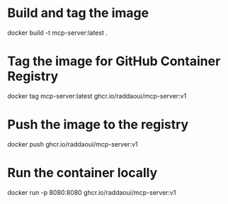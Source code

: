 # Build and tag the image
docker build -t mcp-server:latest .

# Tag the image for GitHub Container Registry
docker tag mcp-server:latest ghcr.io/raddaoui/mcp-server:v1

# Push the image to the registry
docker push ghcr.io/raddaoui/mcp-server:v1

# Run the container locally
docker run -p 8080:8080 ghcr.io/raddaoui/mcp-server:v1
